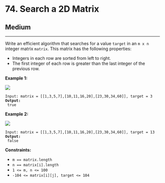 # 74. Search a 2D Matrix

## Medium

***

Write an efficient algorithm that searches for a value `target` in an `m x n` integer matrix `matrix`. This matrix has the following properties:

* Integers in each row are sorted from left to right.
* The first integer of each row is greater than the last integer of the previous row.

&#x20;

**Example 1:**

![](https://assets.leetcode.com/uploads/2020/10/05/mat.jpg)

<pre><code>Input: matrix = [[1,3,5,7],[10,11,16,20],[23,30,34,60]], target = 3
<strong>Output:
</strong> true</code></pre>

**Example 2:**

![](https://assets.leetcode.com/uploads/2020/10/05/mat2.jpg)

<pre><code>Input: matrix = [[1,3,5,7],[10,11,16,20],[23,30,34,60]], target = 13
<strong>Output:
</strong> false</code></pre>

&#x20;

**Constraints:**

* `m == matrix.length`
* `n == matrix[i].length`
* `1 <= m, n <= 100`
* `-104 <= matrix[i][j], target <= 104`
